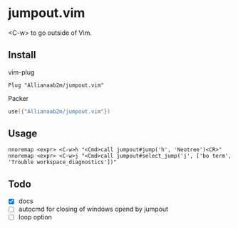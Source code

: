 # jumpout.vim
&lt;C-w> to go outside of Vim.

## Install

vim-plug
```vim
Plug "Allianaab2m/jumpout.vim"
```

Packer
```lua
use({"Allianaab2m/jumpout.vim"})
```

## Usage
```vim
nnoremap <expr> <C-w>h "<Cmd>call jumpout#jump('h', 'Neotree')<CR>"
nnoremap <expr> <C-w>j "<Cmd>call jumpout#select_jump('j', ['bo term', 'Trouble workspace_diagnostics'])"
```

## Todo

- [x] docs
- [ ] autocmd for closing of windows opend by jumpout
- [ ] loop option
